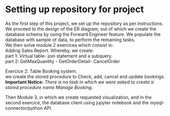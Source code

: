 # Setting up repository for project
As the first step of this project, we set up the repository as per instructions.<br>
We proceed to the design of the ER diagram, out of which we create the database schema by using the Forward Engineer feature. We populate the database with sample of data, to perform the remaining tasks.<br>
We then solve module 2 exercices which consist in:<br>
Adding Sales Report. Whereby, we create:<br>
part 1: Virtual table- join statement and a subquery.<br>
part 2: GetMaxQuantity - GetOrderDetail- CancelOrder<br>

Exercice 2: Table Booking system.<br>
we create the stored procedure to Check, add, cancel and update bookings.<br>
**Important Notice:** *There is no task in which we were asked to create a stored procedure name Manage Booking*.<br>

Then Module 3, in which we create requested visualization, and in the second exercice, the database client using jupyter notebook and the mysql-connector/python API.
